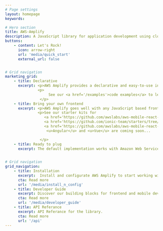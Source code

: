 ```yaml
---
# Page settings
layout: homepage
keywords:

# Hero section
title: AWS-Amplify
description: A JavaScript library for application development using cloud services.
buttons:
    - content: Let's Rock!
      icon: arrow-right
      url: 'media/quick_start'
      external_url: false


# Grid navigation
marketing_grid:
    - title: Declarative
      excerpt: <p>AWS Amplify provides a declarative and easy-to-use interface across different categories of cloud operations.</p>
               <p>
                    See our <a href='/examples'>code examples</a> to learn how you can 'cloud-enable' your app in under 5 minutes.
                </p> 
    - title: Bring your own frontend 
      excerpt: <p>AWS Amplify goes well with any JavaScript based frontend worfklow, and React Native for mobile developers.</p> 
               <p>See our starter kits for  
                  <a href='https://github.com/awslabs/aws-mobile-react-sample'>React JS</a>, 
                  <a href='https://github.com/ionic-team/starters/tree/master/ionic-angular/official/aws'>Ionic</a>, and 
                  <a href='https://github.com/awslabs/aws-mobile-react-native-starter'>React Native</a>.
                   <u>Angular</u> and <u>Vue</u> are coming soon...   

                </p>
    - title: Ready to plug
      excerpt: The default implementation works with Amazon Web Services (AWS), but AWS Amplify is designed to be open and pluggable for any custom backends or services.

      
# Grid navigation
grid_navigation:
    - title: Installation
      excerpt:  Install and configurate AWS Amplify to start working with cloud services.
      cta: Read more
      url: '/media/install_n_config'
    - title: Developer Guide
      excerpt: Discover our building blocks for frontend and mobile developers.
      cta: Read more
      url: '/media/developer_guide'
    - title: API Referance
      excerpt: API Referance for the library.
      cta: Read more
      url: '/api'      
---
```

